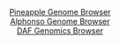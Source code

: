 <div id="Pineapple_Genome_Browser" align="center">
  <a href="https://igv.org/app/?sessionURL=blob:zZRhb5pAHIe_yyVttgThDhSBpFlsp61206pVO5uGHHDgWbhjdydojd99V7Nlb7qkvtiyhBfHPwf3.z08YQ8qIiTlDATANlHLRAgYQK54PcVFmZMhLogEQYpzSQwgSEoEYTEBwR6kWCo8m3zRT66UKmVgWVSVjQKzjJvSMXGBXzjDtTRjXlhXPM9xxAVWXEjrUuCKWzSrGjWJcFma.mzHbFkJVtjCebniTHKrJCwLa_2.8NcozAjjBQmLTa7oMUCo8.iMiZniT53FtBPHRMpbsusnF53bfmfudGfLa_dqORvdLGbu4nxKM4bVRpCL9P7b5bY3GovhXHn5fBqvBt3LM7u3bg0e6jPn83l3W1JB5AVqI68JPeT7Gg1lCdn.T631RU9sXoj2EkdrMbovvi6n7lyXHsFy8bzwH6r.G81tCMHBADmPN9oFEK9EO0DQcKBrtGy38bpEngHhKx_BKQgenwygBI6f9fbHPVC7UhsDJPm.OcpjAC4SIkDQ8CFsa652q9luQt9HB2MPNiL_e3B7s4nfhnbHtt0wpbnSOiehZKU0MWNmFadm9nIizZiu._XNeHBdU3Q3ufNxNKwnD12vhn9iaQB99PED6qLvSfRPvHtPEFNFp8rmc.QmS7Lz.v5UizbPuh4T2XZGxuNV801Ar3.g0.CkXBRY6f16om9_.lZhQTFTelBRSSOaU7VbaI68BgGyHa0tiHnOtYdAZNEHaEADteDH33o6h6fDDw--">Pineapple Genome Browser</a>
</div>
<div id="Alphonso_Genome_Browser" align="center">
  <a href="https://igv.org/app/?sessionURL=blob:zZJfT9swFMW_iyXQJqWJk7RpEwlN4U8LtMBWKCUgFN0mTmJI7GC7CW3V7z4PbdrLkOjDpkl.sK.ufc85_m1QQ4SknKEAOabdM20bGUgWvL2Gqi7JJVREoiCDUhIDCZIRQVhCULBBGUgFs.lE3yyUqmVgWVTVnQpYzk3pmlDBmjNopZnwyjriZQkLLkBxIa1DAQ23aN50WrKAujb1bNfsWSkosKCsC84kt2rC8rjV78W_SnFOGK9IXC1LRd8ExFqP1piaGXwJ59dhkhApx2R1lh6E47Pw1j2Z3Y.8o_vZ1el85s33r2nOQC0FORD.zZ4znN5EJVy8RuG3Ijq_f5qkp3vO4c0yifbc4_2T15oKIg_svj3o4oHtuDocylLy.j_51ovu6L1drcNq0h0VA._JTaNCB_F8OsRfJzgb4necbw1U8mSpaUBJIfqBjQ0Xe0bP8To_tvbAwNjX.QhOUfDwaCAlIHnW7Q8bpFa1ZgZJ8rJ8w8dAXKREoKDjY9y3fd_pdftd7Pv21tigpSj_XrjD2dTvYyd0HC_OaKk00GksWS1NYMxskszM1zumiU96VXo5P2d3acPuvGN7dKGOR5F3JuS7FOnRbx.ojX5E0T_h7iNCTLXYFTa4zcb9qE2Ll_OVX7_IeqBxE1fRxRgz_seAutrubuFkXFSgdL.u6ONP3hoQFJjShYZKuqAlVau5zpG3KNDfoLFFCS.55hCJfPEJG9iwe_jzbzzd7eP2Ow--">Alphonso Genome Browser</a>
</div>


<div id="DAF_Genomics_Browser" align="center">
  <a href="https://igv.org/app/?sessionURL=blob:tZFra9swFIb_iyD9ZDuW7NixIQx3S7fStWM1XtaUEk7t49jMsjxJjpOF_PcJr2OwC2PQga6cy_tKz5HsUKpatCQmzKEzh1JiEVWJIQXeNXgDHBWJS2gUWkRiiRLbHEl8JCUoDdntW1NZad2peDotoLS32Ape58pRngOdrUSvKzSpNnOAwxfRwqCcXHCTrGEKTVeJVokp5DkqZbvTDtvtZgCzfI9txpa44X2j61F1Y0wYY4VTgnFbtwXu_2LkPyibUb9IVmky1l_h4bJYJFeXyQdvma1fBy_X2bs3qyxYnaX1tgXdS1ykySx0r_Ob9YSd7xvWmC3qygm78A9DudzR64n36my572qJakFDOvfdOWUROVmkEXlvQJC8kjSmvhWyucV83346erPA_IQUNYnvHyyiJeSfTPr9kehDZ3ARhZ_7kZxFhCxQktiOXDekUcRmfui7UURP1pH0snlmnhfZbRS6LGEscB6BG_2ybsZPNEK_Bp8L5k.dzfxXWBCskuDx7nxYijvNU0OpFe9x93GeKLn9HSjPNf7_.LBSSA7ahL5dn7BAY_Q4tvoHF._0cPoK">DAF Genomics Browser</a>
</div>
